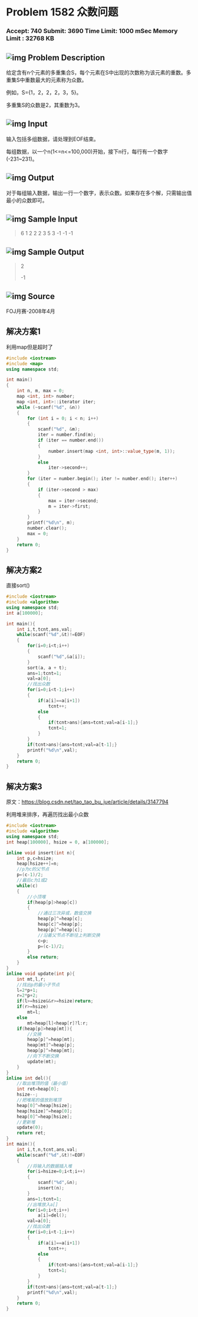 # Problem 1582 众数问题

### Accept: 740    Submit: 3690 Time Limit: 1000 mSec    Memory Limit : 32768 KB

## ![img](http://acm.fzu.edu.cn/image/prodesc.gif) Problem Description

给定含有n个元素的多重集合S，每个元素在S中出现的次数称为该元素的重数。多重集S中重数最大的元素称为众数。

例如，S={1，2，2，2，3，5}。

多重集S的众数是2，其重数为3。

## ![img](http://acm.fzu.edu.cn/image/prodesc.gif) Input

输入包括多组数据，请处理到EOF结束。

每组数据，以一个n(1<=n<=100,000)开始，接下n行，每行有一个数字(-231~231)。

## ![img](http://acm.fzu.edu.cn/image/prodesc.gif) Output

对于每组输入数据，输出一行一个数字，表示众数。如果存在多个解，只需输出值最小的众数即可。

## ![img](http://acm.fzu.edu.cn/image/prodesc.gif) Sample Input

> 6
> 1
> 2
> 2
> 2
> 3
> 5
> 3
> -1
> -1
> -1

## ![img](http://acm.fzu.edu.cn/image/prodesc.gif) Sample Output

> 2
>
> -1

## ![img](http://acm.fzu.edu.cn/image/prodesc.gif) Source

FOJ月赛-2008年4月

## 解决方案1

利用map但是超时了

```cpp
#include <iostream>
#include <map>
using namespace std;

int main()
{
	int n, m, max = 0;
	map <int, int> number;
	map <int, int>::iterator iter;
	while (~scanf("%d", &n))
	{
		for (int i = 0; i < n; i++)
		{
			scanf("%d", &m);
			iter = number.find(m);
			if (iter == number.end())
			{
				number.insert(map <int, int>::value_type(m, 1));
			}
			else
				iter->second++;
		}
		for (iter = number.begin(); iter != number.end(); iter++)
		{
			if (iter->second > max)
			{
				max = iter->second;
				m = iter->first;
			}
		}
		printf("%d\n", m);
		number.clear();
		max = 0;
	}
	return 0;
}
```

## 解决方案2

直接sort()

```cpp
#include <iostream>
#include <algorithm>
using namespace std;
int a[100000];

int main(){
	int i,t,tcnt,ans,val;
	while(scanf("%d",&t)!=EOF)
	{
		for(i=0;i<t;i++)
		{
			scanf("%d",&a[i]);
		}
		sort(a, a + t);
		ans=1;tcnt=1;
		val=a[0];
		//找出众数
		for(i=0;i<t-1;i++)
		{
			if(a[i]==a[i+1])
				tcnt++;
			else
			{
				if(tcnt>ans){ans=tcnt;val=a[i-1];}
				tcnt=1;
			}
		}
		if(tcnt>ans){ans=tcnt;val=a[t-1];}
		printf("%d\n",val);
	}
	return 0;
}
```



## 解决方案3

原文：<https://blog.csdn.net/tao_tao_bu_jue/article/details/3147794>

利用堆来排序，再遍历找出最小众数

```cpp
#include <iostream>
#include <algorithm>
using namespace std;
int heap[100000], hsize = 0, a[100000];

inline void insert(int n){
	int p,c=hsize;
	heap[hsize++]=n;
	//p为c的父节点
	p=(c-1)/2;
	//最后c为1或2
	while(c)
	{
		//小顶堆
		if(heap[p]>heap[c])
		{
			//通过三次异或，数值交换
			heap[p]^=heap[c];
			heap[c]^=heap[p];
			heap[p]^=heap[c];
			//沿着父节点不断往上判断交换
			c=p;
			p=(c-1)/2;
		}
		else return;
	}
}
inline void update(int p){
	int mt,l,r;
	//找出p的最小子节点
	l=2*p+1;
	r=2*p+2;
	if(l>=hsize&&r>=hsize)return;
	if(r>=hsize)
		mt=l;
	else
		mt=heap[l]<heap[r]?l:r;
	if(heap[p]>heap[mt]){
		//交换
		heap[p]^=heap[mt];
		heap[mt]^=heap[p];
		heap[p]^=heap[mt];
		//向下不断交换
		update(mt);
	} 
}
inline int del(){
	//取出堆顶的值（最小值）
	int ret=heap[0];
	hsize--;
	//把堆尾的值放到堆顶
	heap[0]^=heap[hsize];
	heap[hsize]^=heap[0];
	heap[0]^=heap[hsize];
	//更新堆
	update(0);
	return ret;
}
int main(){
	int i,t,n,tcnt,ans,val;
	while(scanf("%d",&t)!=EOF)
	{
		//将输入的数据插入堆
		for(i=hsize=0;i<t;i++)
		{
			scanf("%d",&n);
			insert(n);
		}
		ans=1;tcnt=1;
		//出堆放入a[]
		for(i=0;i<t;i++)
			a[i]=del();
		val=a[0];
		//找出众数
		for(i=0;i<t-1;i++)
		{
			if(a[i]==a[i+1])
				tcnt++;
			else
			{
				if(tcnt>ans){ans=tcnt;val=a[i-1];}
				tcnt=1;
			}
		}
		if(tcnt>ans){ans=tcnt;val=a[t-1];}
		printf("%d\n",val);
	}
	return 0;
}
```

